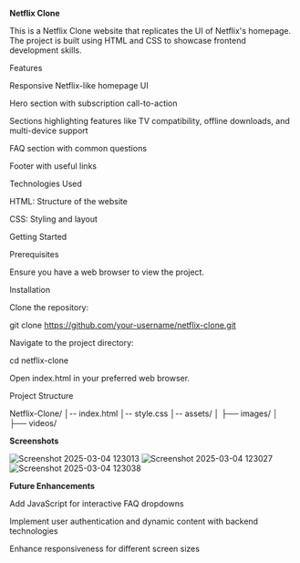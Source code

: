 **Netflix Clone**

This is a Netflix Clone website that replicates the UI of Netflix's homepage. The project is built using HTML and CSS to showcase frontend development skills.

Features

Responsive Netflix-like homepage UI

Hero section with subscription call-to-action

Sections highlighting features like TV compatibility, offline downloads, and multi-device support

FAQ section with common questions

Footer with useful links

Technologies Used

HTML: Structure of the website

CSS: Styling and layout

Getting Started

Prerequisites

Ensure you have a web browser to view the project.

Installation

Clone the repository:

git clone https://github.com/your-username/netflix-clone.git

Navigate to the project directory:

cd netflix-clone

Open index.html in your preferred web browser.

Project Structure

Netflix-Clone/
│-- index.html
│-- style.css
│-- assets/
│   ├── images/
│   ├── videos/

**Screenshots**

![Screenshot 2025-03-04 123013](https://github.com/user-attachments/assets/cb3cfd17-4cfd-4ef7-8d06-31201d914e16)
![Screenshot 2025-03-04 123027](https://github.com/user-attachments/assets/cfd82e29-6775-4e07-afcb-937710fd01bb)
![Screenshot 2025-03-04 123038](https://github.com/user-attachments/assets/aeb08ef7-f332-4af7-b7fa-15fcd38e3036)


**Future Enhancements**

Add JavaScript for interactive FAQ dropdowns

Implement user authentication and dynamic content with backend technologies

Enhance responsiveness for different screen sizes



